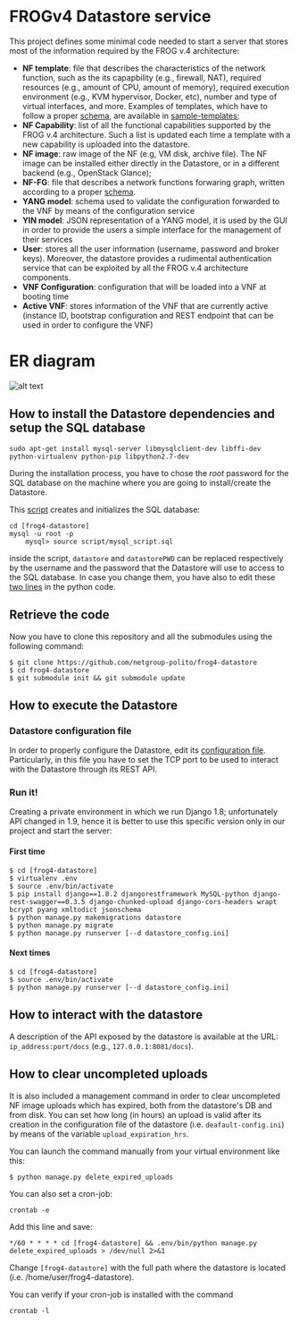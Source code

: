 # FROGv4 Datastore service

This project defines some minimal code needed to start a server that stores most of the information required by the FROG v.4 architecture:
  * **NF template**: file that describes the characteristics of the network function, such as the its capapbility (e.g., firewall, NAT), required resources (e.g., amount of CPU, amount of memory), required execution environment (e.g., KVM hypervisor, Docker, etc), number and type of virtual interfaces, and more. Examples of templates, which have to follow a proper [schema](https://github.com/netgroup-polito/vnf-template-library/blob/master/schema.json), are available in [sample-templates](./sample-templates);
  * **NF Capability**: list of all the functional capabilities supported by the FROG v.4 architecture. Such a list is updated each time a template with a new capability is uploaded into the datastore. 
  * **NF image**: raw image of the NF (e.g, VM disk, archive file). The NF image can be installed either directly in the Datastore, or in a different backend (e.g., OpenStack Glance);
  * **NF-FG**: file that describes a network functions forwaring graph, written according to a proper [schema](https://github.com/netgroup-polito/nffg-library/blob/master/schema.json).
  * **YANG model**: schema used to validate the configuration forwarded to the VNF by means of the configuration service
  * **YIN model**: JSON representation of a YANG model, it is used by the GUI in order to provide the users a simple interface for the management of their services
  * **User**: stores all the user information (username, password and broker keys). Moreover, the datastore provides a rudimental authentication service that can be exploited by all the FROG v.4 architecture components.
  * **VNF Configuration**: configuration that will be loaded into a VNF at booting time
  * **Active VNF**: stores information of the VNF that are currently active (instance ID, bootstrap configuration and REST endpoint that can be used in order to configure the VNF)

# ER diagram
![alt text](https://github.com/netgroup-polito/frog4-datastore/blob/conf-orch-db/images/ER_model_datastore.jpg)

## How to install the Datastore dependencies and setup the SQL database

	sudo apt-get install mysql-server libmysqlclient-dev libffi-dev python-virtualenv python-pip libpython2.7-dev
	
During the installation process, you have to chose the *root* password for the SQL database on the machine where you are going to install/create the Datastore.

This [script](https://github.com/netgroup-polito/frog4-datastore/blob/conf-orch-db/script/mysql_script.sql) creates and initializes the SQL database:

	cd [frog4-datastore]
	mysql -u root -p
        mysql> source script/mysql_script.sql
	
inside the script, `datastore` and `datastorePWD` can be replaced respectively by the username and the password that the Datastore will use to access to the SQL database. In case you change them, you have also to edit these [two lines](https://github.com/netgroup-polito/frog4-datastore/blob/master/datastore_main/settings.py#L71-L72) in the python code.

## Retrieve the code

Now you have to clone this repository and all the submodules using the following command:

   	$ git clone https://github.com/netgroup-polito/frog4-datastore
	$ cd frog4-datastore
	$ git submodule init && git submodule update
    

## How to execute the Datastore

### Datastore configuration file

In order to properly configure the Datastore, edit its [configuration file](https://github.com/netgroup-polito/frog4-datastore/blob/master/config/default-config.ini). Particularly, in this file you have to set the TCP port to be used to interact with the Datastore through its REST API.

### Run it!

Creating a private environment in which we run Django 1.8; unfortunately API changed in 1.9, hence it is better to use this specific version only in our project and start the server:

#### First time

	$ cd [frog4-datastore]
	$ virtualenv .env
	$ source .env/bin/activate
	$ pip install django==1.8.2 djangorestframework MySQL-python django-rest-swagger==0.3.5 django-chunked-upload django-cors-headers wrapt bcrypt pyang xmltodict jsonschema
	$ python manage.py makemigrations datastore
	$ python manage.py migrate
	$ python manage.py runserver [--d datastore_config.ini] 

#### Next times 

	$ cd [frog4-datastore]
	$ source .env/bin/activate
	$ python manage.py runserver [--d datastore_config.ini]

## How to interact with the datastore

A description of the API exposed by the datastore is available at the URL: `ip_address:port/docs` (e.g., `127.0.0.1:8081/docs`).

## How to clear uncompleted uploads

It is also included a management command in order to clear uncompleted NF image uploads which has expired, both from the datastore's DB and from disk. You can set how long (in hours) an upload is valid after its creation in the configuration file of the datastore (i.e. ``deafault-config.ini``) by means of the variable ``upload_expiration_hrs``.
 
You can launch the command manually from your virtual environment like this:

    $ python manage.py delete_expired_uploads

You can also set a cron-job:

    crontab -e

Add this line and save:

    */60 * * * * cd [frog4-datastore] && .env/bin/python manage.py delete_expired_uploads > /dev/null 2>&1

Change ``[frog4-datastore]`` with the full path where the datastore is located (i.e. /home/user/frog4-datastore).

You can verify if your cron-job is installed with the command

    crontab -l

